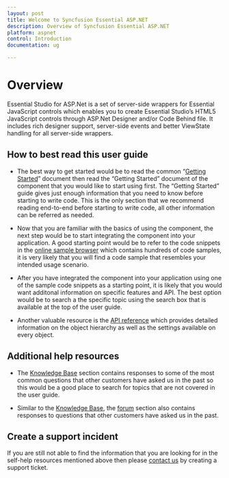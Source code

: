 ```yaml
---
layout: post
title: Welcome to Syncfusion Essential ASP.NET
description: Overview of Syncfusion Essential ASP.NET
platform: aspnet
control: Introduction
documentation: ug

---
```

# Overview

Essential Studio for ASP.Net is a set of server-side wrappers for Essential JavaScript controls which enables you to create Essential Studio’s HTML5 JavaScript controls through ASP.Net Designer and/or Code Behind file. It includes rich designer support, server-side events and better ViewState handling for all server-side wrappers. 

## How to best read this user guide

* The best way to get started would be to read the common “[Getting Started](#Getting_Started)” document then read the “Getting Started” document of the component that you would like to start using first. The “Getting Started” guide gives just enough information that you need to know before starting to write code. This is the only section that we recommend reading end-to-end before starting to write code, all other information can be referred as needed.

* Now that you are familiar with the basics of using the component, the next step would be to start integrating the component into your application. A good starting point would be to refer to the code snippets in the [online sample browser](http://asp.syncfusion.com/demos/web/#) which contains hundreds of code samples, it is very likely that you will find a code sample that resembles your intended usage scenario.

* After you have integrated the component into your application using one of the sample code snippets as a starting point, it is likely that you would want additonal information on specific features and API. The best option would be to search a the specific topic using the search box that is available at the top of the user guide.

* Another valuable resource is the [API reference](http://help.syncfusion.com/js/api#) which provides detailed information on the object hierarchy as well as the settings available on every object.

## Additional help resources

* The [Knowledge Base](http://www.syncfusion.com/kb/aspnet#) section contains responses to some of the most common questions that other customers have asked us in the past so this would be a good place to search for topics that are not covered in the user guide.

* Similar to the [Knowledge Base](http://www.syncfusion.com/kb/aspnet#), the [forum](http://www.syncfusion.com/forums/aspnet#) section also contains responses to questions that other customers have asked us in the past.

## Create a support incident


If you are still not able to find the information that you are looking for in the self-help resources mentioned above then please [contact us](http://www.syncfusion.com/support/#) by creating a support ticket.
